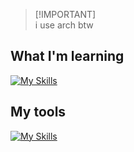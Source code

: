 > [!IMPORTANT]\
> i use arch btw

## What I'm learning
[![My Skills](https://skillicons.dev/icons?i=flutter,dart,c,cpp&perline=5)](https://skillicons.dev)
## My tools
[![My Skills](https://skillicons.dev/icons?i=arch,linux,neovim&perline=5)](https://skillicons.dev)
